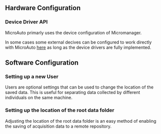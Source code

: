 [](../files/configurationBanner.png)

## Hardware Configuration

### Device Driver API
MicroAuto primarly uses the device configuration of Micromanager.

In some cases some external decives can be configured to work directly with MicroAuto [here](ASawefasd) as long as the device drivers are fully implemented.

## Software Configuration

### Setting up a new User
Users are optional settings that can be used to change the location of the saved data. This is useful for separating data collected by different individuals on the same machine.

### Setting up the location of the root data folder
Adjusting the location of the root data folder is an easy method of enabling the saving of acquisition data to a remote repository.